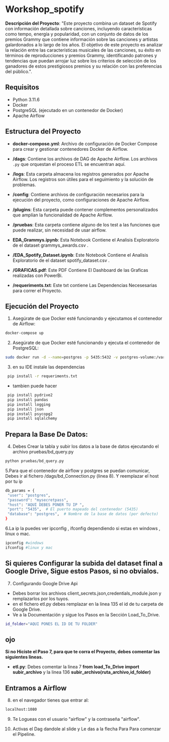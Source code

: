 # Workshop_spotify

**Descripción del Proyecto**: "Este proyecto combina un dataset de Spotify con información detallada sobre canciones, incluyendo características como tempo, energía y popularidad, con un conjunto de datos de los premios Grammy que contiene información sobre las canciones y artistas galardonados a lo largo de los años. El objetivo de este proyecto es analizar la relación entre las características musicales de las canciones, su éxito en términos de reproducciones y premios Grammy, identificando patrones y tendencias que puedan arrojar luz sobre los criterios de selección de los ganadores de estos prestigiosos premios y su relación con las preferencias del público.".

## Requisitos

- Python 3.11.6
- Docker
- PostgreSQL (ejecutado en un contenedor de Docker)
- Apache Airflow


## Estructura del Proyecto

- **docker-compose.yml**: Archivo de configuración de Docker Compose para crear y gestionar contenedores Docker de Airflow.

- **/dags**: Contiene los archivos de DAG de Apache Airflow. Los archivos `.py` que orquestan el proceso ETL se encuentran aquí.

- **/logs**: Esta carpeta almacena los registros generados por Apache Airflow. Los registros son útiles para el seguimiento y la solución de problemas.

- **/config**: Contiene archivos de configuración necesarios para la ejecución del proyecto, como configuraciones de Apache Airflow.

- **/plugins**: Esta carpeta puede contener complementos personalizados que amplían la funcionalidad de Apache Airflow.

- **/pruebas**: Esta carpeta contiene alguno de los test a las funciones que puede realizar, sin necesidad de usar airflow.

- **EDA_Grammys.ipynb**: Esta Notebook Contiene el Analisis Exploratorio de el dataset grammys_awards.csv .

- **/EDA_Spotify_Dataset.ipynb**:  Este Notebook Contiene el Analisis Exploratorio de el dataset spotify_dataset.csv .

- **/GRAFICAS.pdf**: Este PDF Contiene El Dashboard de las Graficas realizadas con PowerBi.

- **/requeriments.txt**: Este txt contiene Las Dependencias Necesesarias para correr el Proyecto.

## Ejecución del Proyecto

1. Asegúrate de que Docker esté funcionando y ejecutamos el contenedor de Airflow:

```bash
docker-compose up 
```

2. Asegúrate de que Docker esté funcionando y ejecuta el contenedor de PostgreSQL:
```bash
sudo docker run -d --name=postgres -p 5435:5432 -v postgres-volume:/var/lib/postgresql/data -e POSTGRES_PASSWORD=mysecretpass postgres
```
3. en su IDE instale las dependencias
```bash
 pip install -r requeriments.txt
```
- tambien puede hacer 
```bash
 pip install pydrive2 
 pip install pandas
 pip install logging 
 pip install json
 pip install psycopg2
 pip install sqlalchemy
```
## Prepara la Base De Datos:
4. Debes Crear la tabla y subir los datos a la base de datos ejecutando el archivo pruebas/bd_query.py
 ```bash
python pruebas/bd_query.py
```

5.Para que el contenedor de airflow y postgres se puedan comunicar, Debes ir al fichero /dags/bd_Connection.py (linea 8). Y  reemplazar el host por tu ip
   ```bash
db_params = {
    "user": "postgres",
    "password": "mysecretpass",
    "host": "AQUI DEBES PONER TU IP ",
    "port": "5435",  # El puerto mapeado del contenedor (5435)
    "database": "postgres",  # Nombre de la base de datos (por defecto)
}
```
6.La ip la puedes ver ipconfig , ifconfig dependiendo si estas en windows , linux o mac.
 ```bash
ipconfig #windows
ifconfig #linux y mac
```
## Si quieres Configurar la subida del dataset final a Google Drive, Sigue estos Pasos, si no obvialos.
7. Configurando Google Drive Api
- Debes borrar los archivos client_secrets.json,credentials_module.json y remplazarlos por los tuyos.
- en el fichero etl.py debes remplazar en la linea 135 el id de tu carpeta de Google Drive.
- Ve a la Documentación y sigue los Pasos en la Sección Load_To_Drive.
```bash
id_folder="AQUI PONES EL ID DE TU FOLDER"
```
 ## ojo 
 **Si no Hiciste el Paso 7, para que te corra el Proyecto, debes comentar las siguientes lineas.**

 - **etl.py**:  Debes comentar la linea 7 **from load_To_Drive import subir_archivo** y la linea 136 **subir_archivo(ruta_archivo,id_folder)**

## Entramos a Airflow
8. en el navegador tienes que entrar al:
 ```bash
 localhost:1080
```
9. Te Logueas con el usuario "airflow" y la contraseña "airflow".

10. Activas el Dag dandole al slide y Le das a la flecha Para Para comenzar el Pipeline.
